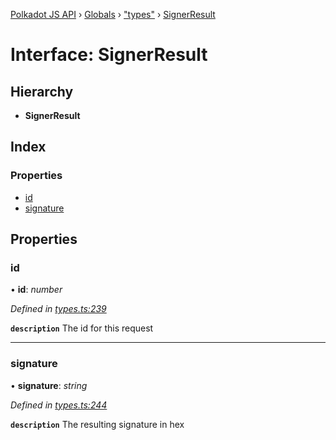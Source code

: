 [Polkadot JS API](../README.md) › [Globals](../globals.md) › ["types"](../modules/_types_.md) › [SignerResult](_types_.signerresult.md)

# Interface: SignerResult

## Hierarchy

* **SignerResult**

## Index

### Properties

* [id](_types_.signerresult.md#id)
* [signature](_types_.signerresult.md#signature)

## Properties

###  id

• **id**: *number*

*Defined in [types.ts:239](https://github.com/polkadot-js/api/blob/c0f9b45/packages/api/src/types.ts#L239)*

**`description`** The id for this request

___

###  signature

• **signature**: *string*

*Defined in [types.ts:244](https://github.com/polkadot-js/api/blob/c0f9b45/packages/api/src/types.ts#L244)*

**`description`** The resulting signature in hex
